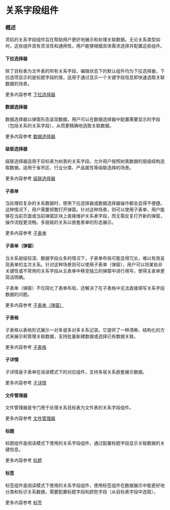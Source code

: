 # 关系字段组件

### 概述

灵矶的关系字段组件旨在帮助用户更好地展示和处理关联数据。无论关系类型如何，这些组件具有灵活性和通用性，用户能够根据具体需求选择并配置这些组件。

#### 下拉选择器
除了目标表为文件表的所有关系字段，编辑状态下的默认组件均为下拉选择器，下拉选项显示的是标题字段的值，适用于通过显示一个关键字段信息即快速选取关联数据的场景。

更多内容参考 [下拉选择器](./specific/select.md)

#### 数据选择器
数据选择器以弹窗形态呈现数据，用户可以在数据选择器中配置需要显示的字段（包括关系的关系字段），从而更精确地选取关联数据。

更多内容参考 [数据选择器](./specific/date-picker.md)

#### 级联选择器
级联选择器适用于目标表为树表的关系字段，允许用户按照树表数据的层级结构选取数据。适用于省市区、行业分类、产品属性等级联选择的场景。

更多内容参考 [级联选择器](./specific/cascade-select.md)

#### 子表单
当处理较复杂的关系数据时，使用下拉选择器或数据选择器操作都会显得不便捷。这种情况下，用户需要频繁打开弹窗。针对这种场景，则可以使用子表单，用户能够在当前页面或当前弹窗区块上直接维护关系表字段，而无需反复打开新的弹窗，操作流程更流畅。多层级的关系以嵌套表单的形态展示。

更多内容参考 [子表单](./specific/nester.md)

#### 子表单（弹窗）
当关系层级较深、数据字段众多的情况下，子表单布局可能显得冗长，难以有效呈现表单的主次关系。针对这种场景则可以使用子表单（弹窗），用户可以将某些非关键性或不常用的关系字段从主表单中移至独立的弹窗中进行填写，使得主表单更简洁明确。

子表单（弹窗）不仅简化了表单布局，还解决了在子表格中无法直接填写关系字段数据的问题。

更多内容参考 [子表单（弹窗）](./specific/popover-nester.md)

#### 子表格
子表格以表格形式展示一对多或多对多关系记录。它提供了一种清晰、结构化的方式来展示和管理关联数据，支持批量新建数据或选择已有数据关联。

更多内容参考 [子表格](./specific/sub-table.md)

#### 子详情
子详情是子表单在阅读模式下的对应组件，支持多层关系嵌套展示数据。

更多内容参考 [子详情](./specific/sub-detail.md)

#### 文件管理器
文件管理器是专门用于处理关系目标表为文件表的关系字段组件。

更多内容参考 [文件管理器](./specific/file-manager.md)

#### 标题
标题组件是阅读模式下使用的关系字段组件，通过配置标题字段显示关联数据的关键信息。

更多内容参考 [标题](./specific/title.md)

#### 标签
标签组件是阅读模式下使用的关系字段组件，使用标签组件在数据展示中能更好地分类和标识关系数据，需要配置标题字段和颜色字段（从目标表字段中选取）。

更多内容参考 [标签](./specific/tag.md)